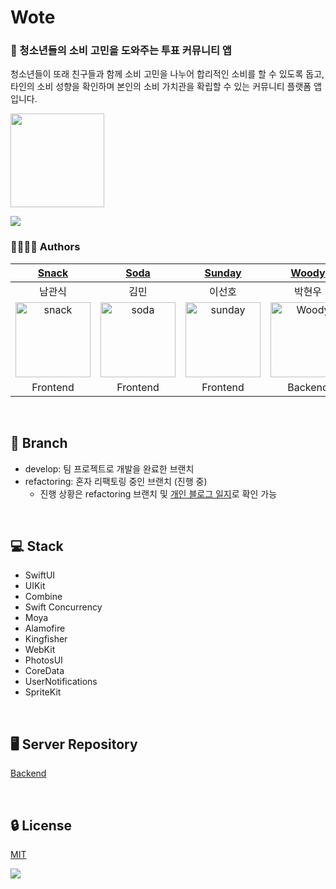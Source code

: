 # Wote

### 📱 청소년들의 소비 고민을 도와주는 투표 커뮤니티 앱
청소년들이 또래 친구들과 함께 소비 고민을 나누어 합리적인 소비를 할 수 있도록 돕고, 타인의 소비 성향을 확인하며 본인의 소비 가치관을 확립할 수 있는 커뮤니티 플랫폼 앱입니다.

<a href="https://apps.apple.com/kr/app/wote/id6470252868">
  <img src="https://velog.velcdn.com/images/snack/post/94ad7dd8-81cb-4b05-8ad8-31a8d579d23e/image.png"width="150"/>
</a>

![](https://velog.velcdn.com/images/snack/post/d76069e9-fefb-477d-91e4-9ed5eb029a22/image.jpg)

### 👨‍👩‍👧‍👦 Authors
<div>

| [Snack](https://github.com/snacknam) | [Soda](https://github.com/minnnidev) | [Sunday](https://github.com/sunhofficial) | [Woody](https://github.com/migusdn) | [Pin](https://github.com/pingse) | [Sia](https://github.com/hansn777) |
|:-----------------------------------:|:------------------------------------:|:---------------------------------------:|:-----------------------------------:|:-------------------------------:|:----------------------------------:|
| 남관식 | 김민 | 이선호 | 박현우 | 김용주 | 한선호 |
| <img width="120" alt="snack" src="https://avatars.githubusercontent.com/u/110089773?v=4"> | <img width="120" alt="soda" src="https://github.com/migusdn/Wote/assets/44918187/82df8d78-65f5-401a-986a-1ede0bfdfad0"> | <img width="120" alt="sunday" src="https://github.com/migusdn/Wote/assets/44918187/315862cb-c6d2-4e82-a568-196fbc9004e0"> | <img width="120" alt="Woody" src="https://github.com/DeveloperAcademy-POSTECH/2HoSeon-Server/assets/54494793/1d308d29-b5c6-4265-a0f3-6b45b5f91019"> | <img width="120" alt="pin" src="https://user-images.githubusercontent.com/54494793/236249499-c216965e-333a-495a-a9f5-e9842fc47c28.png"> | <img width="120" alt="sia" src="https://github.com/migusdn/Wote/assets/44918187/e4d9b3e1-5076-4f1e-8e56-e892ea235c12"> |
| Frontend | Frontend | Frontend | Backend | Backend | UI/UX |
  
</div>

</br>

## 🎄 Branch 
- develop: 팀 프로젝트로 개발을 완료한 브랜치
- refactoring: 혼자 리팩토링 중인 브랜치 (진행 중)
  - 진행 상황은 refactoring 브랜치 및 [개인 블로그 일지](https://velog.io/@minnnidev/SwiftUI-%ED%8C%80-%ED%94%84%EB%A1%9C%EC%A0%9D%ED%8A%B8-%ED%98%BC%EC%9E%90-%EB%A6%AC%ED%8C%A9%ED%86%A0%EB%A7%81%ED%95%98%EA%B8%B0-0)로 확인 가능
 
</br>

## 💻 Stack
- SwiftUI
- UIKit
- Combine
- Swift Concurrency
- Moya
- Alamofire
- Kingfisher
- WebKit
- PhotosUI
- CoreData
- UserNotifications
- SpriteKit

</br>

## 🖥️ Server Repository
[Backend](https://github.com/DeveloperAcademy-POSTECH/MacC-Team8-2HoSun-Server)

</br>

## 🔒 License
[MIT](https://choosealicense.com/licenses/mit/)

![](https://velog.velcdn.com/images/snack/post/1289cfaa-174a-4aa0-9050-ff8d86fa9c86/image.jpg)
